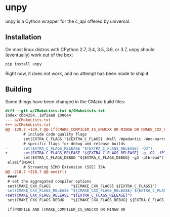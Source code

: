 # unpy

unpy is a Cython wrapper for the c_api offered by universal.

## Installation
On most linux distros with CPython 2.7, 3.4, 3.5, 3.6, or 3.7, unpy should (eventually) work out of the box:

```
pip install unpy
```
Right now, it does not work, and no attempt has been made to ship it.

## Building
Some things have been changed in the CMake build files:
```diff
diff --git a/CMakeLists.txt b/CMakeLists.txt
index cbb4254..18f2aa8 100644
--- a/CMakeLists.txt
+++ b/CMakeLists.txt
@@ -129,7 +129,7 @@ if(CMAKE_COMPILER_IS_GNUCXX OR MINGW OR CMAKE_CXX_COMPILER_ID MATCHES "Clang")
        # include code quality flags
        set(EXTRA_C_FLAGS "${EXTRA_C_FLAGS} -Wall -Wpedantic -Wno-narrowing -Wno-deprecated")
        # specific flags for debug and release builds
-       set(EXTRA_C_FLAGS_RELEASE "${EXTRA_C_FLAGS_RELEASE} -O3")
+       set(EXTRA_C_FLAGS_RELEASE "${EXTRA_C_FLAGS_RELEASE} -g -O2 -fPIC")
        set(EXTRA_C_FLAGS_DEBUG "${EXTRA_C_FLAGS_DEBUG} -g3 -pthread")
 elseif(MSVC)
        # Streaming SIMD Extension (SSE) ISA
@@ -218,7 +218,7 @@ endif()
 ####
 # set the aggregated compiler options
 set(CMAKE_CXX_FLAGS         "${CMAKE_CXX_FLAGS} ${EXTRA_C_FLAGS}")
-set(CMAKE_CXX_FLAGS_RELEASE "${CMAKE_CXX_FLAGS_RELEASE} ${EXTRA_C_FLAGS_RELEASE}")
+set(CMAKE_CXX_FLAGS_RELEASE "${EXTRA_C_FLAGS_RELEASE}")
 set(CMAKE_CXX_FLAGS_DEBUG   "${CMAKE_CXX_FLAGS_DEBUG} ${EXTRA_C_FLAGS_DEBUG}")
 
 if(PROFILE AND (CMAKE_COMPILER_IS_GNUCXX OR MINGW OR
```
